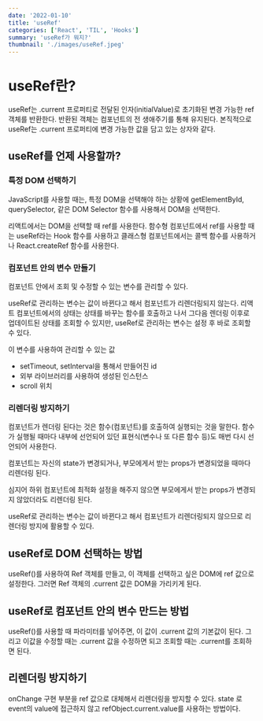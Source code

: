 ```yaml
---
date: '2022-01-10'
title: 'useRef'
categories: ['React', 'TIL', 'Hooks']
summary: 'useRef가 뭐지?'
thumbnail: './images/useRef.jpeg'
---
```


# useRef란?

useRef는 .current 프로퍼티로 전달된 인자(initialValue)로 초기화된 변경 가능한 ref 객체를 반환한다.
반환된 객체는 컴포넌트의 전 생애주기를 통해 유지된다.
본직적으로 useRef는 .current 프로퍼티에 변경 가능한 값을 담고 있는 상자와 같다.

## useRef를 언제 사용할까?

### 특정 DOM 선택하기

JavaScript를 사용할 때는, 특정 DOM을 선택해야 하는 상황에 getElementById, querySelector, 같은 DOM Selector 함수를 사용해서 DOM을 선택한다.

리액트에서는 DOM을 선택할 때 ref를 사용한다.
함수형 컴포넌트에서 ref를 사용할 때는 useRef라는 Hook 함수를 사용하고 클래스형 컴포넌트에서는 콜백 함수를 사용하거나 React.createRef 함수를 사용한다.

### 컴포넌트 안의 변수 만들기

컴포넌트 안에서 조회 및 수정할 수 있는 변수를 관리할 수 있다.

useRef로 관리하는 변수는 값이 바뀐다고 해서 컴포넌트가 리렌더링되지 않는다. 리액트 컴포넌트에서의 상태는 상태를 바꾸는 함수를 호출하고 나서 그다음 렌더링 이후로 업데이트된 상태를 조회할 수 있지만, useRef로 관리하는 변수는 설정 후 바로 조회할 수 있다.

이 변수를 사용하여 관리할 수 있는 값

- setTimeout, setInterval을 통해서 만들어진 id
- 외부 라이브러리를 사용하여 생성된 인스턴스
- scroll 위치

### 리렌더링 방지하기

컴포넌트가 렌더링 된다는 것은 함수(컴포넌트)를 호출하여 실행되는 것을 말한다. 함수가 실행될 때마다 내부에 선언되어 있던 표현식(변수나 또 다른 함수 등)도 매번 다시 선언되어 사용한다.

컴포넌트는 자신의 state가 변경되거나, 부모에게서 받는 props가 변경되었을 때마다 리렌더링 된다.

심지어 하위 컴포넌트에 최적화 설정을 해주지 않으면 부모에게서 받는 props가 변경되지 않았더라도 리렌더링 된다.

useRef로 관리하는 변수는 값이 바뀐다고 해서 컴포넌트가 리렌더링되지 않으므로 리렌더링 방지에 활용할 수 있다.

## useRef로 DOM 선택하는 방법

useRef()를 사용하여 Ref 객체를 만들고, 이 객체를 선택하고 싶은 DOM에 ref 값으로 설정한다. 그러면 Ref 객체의 .current 값은 DOM을 가리키게 된다.

## useRef로 컴포넌트 안의 변수 만드는 방법

useRef()를 사용할 때 파라미터를 넣어주면, 이 값이 .current 값의 기본값이 된다. 그리고 이값을 수정할 때는 .current 값을 수정하면 되고 조회할 때는 .current를 조회하면 된다.

## 리렌더링 방지하기

onChange 구현 부분을 ref 값으로 대체해서 리렌더링을 방지할 수 있다. state 로 event의 value에 접근하지 않고 refObject.current.value를 사용하는 방법이다.
